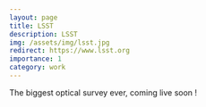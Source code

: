 ```yaml
---
layout: page
title: LSST
description: LSST
img: /assets/img/lsst.jpg
redirect: https://www.lsst.org
importance: 1
category: work
---
```


The biggest optical survey ever, coming live soon !
